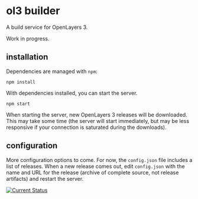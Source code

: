 # ol3 builder

A build service for OpenLayers 3.

Work in progress.

## installation

Dependencies are managed with `npm`:

    npm install

With dependencies installed, you can start the server.

    npm start

When starting the server, new OpenLayers 3 releases will be downloaded.  This may take some time (the server will start immediately, but may be less responsive if your connection is saturated during the downloads).

## configuration

More configuration options to come.  For now, the `config.json` file includes a list of releases.  When a new release comes out, edit `config.json` with the name and URL for the release (archive of complete source, not release artifacts) and restart the server.

[![Current Status](https://travis-ci.org/openlayers/builder.svg?branch=master)](https://travis-ci.org/openlayers/builder)
